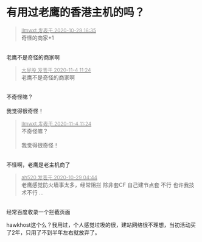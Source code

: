 # 有用过老鹰的香港主机的吗？


<div class="quote"><blockquote><font size="2"><a href="https://www.hostloc.com/forum.php?mod=redirect&amp;goto=findpost&amp;pid=9369896&amp;ptid=759876" target="_blank"><font color="#999999">llmwxt 发表于 2020-10-29 16:35</font></a></font><br />
奇怪的商家+1</blockquote></div><br />
老鹰不是奇怪的商家啊

<div class="quote"><blockquote><font size="2"><a href="https://www.hostloc.com/forum.php?mod=redirect&amp;goto=findpost&amp;pid=9400506&amp;ptid=759876" target="_blank"><font color="#999999">大屁股 发表于 2020-11-4 11:24</font></a></font><br />
老鹰不是奇怪的商家啊</blockquote></div><br />
不奇怪嘛？<br />
<br />
我觉得很奇怪！

<div class="quote"><blockquote><font size="2"><a href="https://www.hostloc.com/forum.php?mod=redirect&amp;goto=findpost&amp;pid=9400512&amp;ptid=759876" target="_blank"><font color="#999999">llmwxt 发表于 2020-11-4 11:24</font></a></font><br />
不奇怪嘛？<br />
<br />
我觉得很奇怪！</blockquote></div><br />
不怪啊，老鹰是老主机商了

<div class="quote"><blockquote><font size="2"><a href="https://www.hostloc.com/forum.php?mod=redirect&amp;goto=findpost&amp;pid=9369955&amp;ptid=759876" target="_blank"><font color="#999999">ah520 发表于 2020-10-29 04:44</font></a></font><br />
老鹰感觉防火墙事太多，经常阻拦 除非套CF 自己建节点套 不行 也许我技术不行 ...</blockquote></div><br />
经常百度收录一个拦截页面

hawkhost这个么？我用过，个人感觉垃圾的很，建站网络很不理想，当初活动买了2年，只用了不到半年左右就放弃了。
